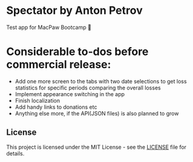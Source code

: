 # Spectator by Anton Petrov
Test app for MacPaw Bootcamp 🫡

# Considerable to-dos before commercial release:
- Add one more  screen to the tabs with two date selections to get loss statistics for specific periods comparing the overall losses 
- Implement appearance switching in the app
- Finish localization
- Add handy links to donations etc 
- Anything else more, if the API(JSON files) is also planned to grow

## License

This project is licensed under the MIT License - see the [LICENSE](LICENSE) file for details.
